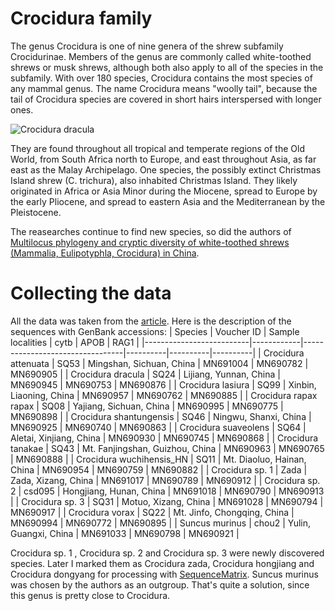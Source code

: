 # Crocidura family
The genus Crocidura is one of nine genera of the shrew subfamily Crocidurinae. Members of the genus are commonly called white-toothed shrews or musk shrews, although both also apply to all of the species in the subfamily. With over 180 species, Crocidura contains the most species of any mammal genus. The name Crocidura means "woolly tail", because the tail of Crocidura species are covered in short hairs interspersed with longer ones.

![Crocidura dracula](https://inaturalist-open-data.s3.amazonaws.com/photos/245813657/medium.jpg "Crocidura dracula")

They are found throughout all tropical and temperate regions of the Old World, from South Africa north to Europe, and east throughout Asia, as far east as the Malay Archipelago. One species, the possibly extinct Christmas Island shrew (C. trichura), also inhabited Christmas Island. They likely originated in Africa or Asia Minor during the Miocene, spread to Europe by the early Pliocene, and spread to eastern Asia and the Mediterranean by the Pleistocene.

The reasearches continue to find new species, so did the authors of [Multilocus phylogeny and cryptic diversity of white-toothed shrews (Mammalia, Eulipotyphla, Crocidura) in China](https://bmcecolevol.biomedcentral.com/articles/10.1186/s12862-020-1588-8#citeas). 
# Collecting the data
All the data was taken from the [article](https://bmcecolevol.biomedcentral.com/articles/10.1186/s12862-020-1588-8#citeas). Here is the description of the sequences with GenBank accessions:
| Species                  | Voucher ID | Sample localities               | cytb     | APOB     | RAG1     |
|--------------------------|------------|---------------------------------|----------|----------|----------|
| Crocidura attenuata      | SQ53       | Mingshan, Sichuan, China        | MN691004 | MN690782 | MN690905 |
| Crocidura dracula        | SQ24       | Lijiang, Yunnan, China          | MN690945 | MN690753 | MN690876 |
| Crocidura lasiura        | SQ99       | Xinbin, Liaoning, China         | MN690957 | MN690762 | MN690885 |
| Crocidura rapax rapax    | SQ08       | Yajiang, Sichuan, China         | MN690995 | MN690775 | MN690898 |
| Crocidura shantungensis  | SQ46       | Ningwu, Shanxi, China           | MN690925 | MN690740 | MN690863 |
| Crocidura suaveolens     | SQ64       | Aletai, Xinjiang, China         | MN690930 | MN690745 | MN690868 |
| Crocidura tanakae        | SQ43       | Mt. Fanjingshan, Guizhou, China | MN690963 | MN690765 | MN690888 |
| Crocidura wuchihensis_HN | SQ11       | Mt. Diaoluo, Hainan, China      | MN690954 | MN690759 | MN690882 |
| Crocidura sp. 1          | Zada       | Zada, Xizang, China             | MN691017 | MN690789 | MN690912 |
| Crocidura sp. 2          | csd095     | Hongjiang, Hunan, China         | MN691018 | MN690790 | MN690913 |
| Crocidura sp. 3          | SQ31       | Motuo, Xizang, China            | MN691028 | MN690794 | MN690917 |
| Crocidura vorax          | SQ22       | Mt. Jinfo, Chongqing, China     | MN690994 | MN690772 | MN690895 |
| Suncus murinus           | chou2      | Yulin, Guangxi, China           | MN691033 | MN690798 | MN690921 |

Crocidura sp. 1 , Crocidura sp. 2 and Crocidura sp. 3 were newly discovered species. Later I marked them as Crocidura zada, Crocidura hongjiang and Crocidura dongyang for processing with [SequenceMatrix](https://www.ggvaidya.com/taxondna/). Suncus murinus was chosen by the authors as an outgroup. That's quite a solution, since this genus is pretty close to Crocidura. 
